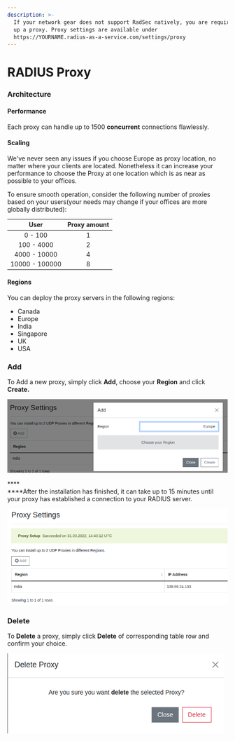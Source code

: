 ```yaml
---
description: >-
  If your network gear does not support RadSec natively, you are required to set
  up a proxy. Proxy settings are available under
  https://YOURNAME.radius-as-a-service.com/settings/proxy
---
```


# RADIUS Proxy

### Architecture

#### Performance

Each proxy can handle up to 1500 **concurrent** connections flawlessly.&#x20;

#### Scaling

We've never seen any issues if you choose Europe as proxy location, no matter where your clients are located. Nonetheless it can increase your performance to choose the Proxy at one location which is as near as possible to your offices.

To ensure smooth operation, consider the following number of proxies based on your users(your needs may change if your offices are more globally distributed):

|      User      | Proxy amount |
| :------------: | :----------: |
|    0 - 100     |       1      |
|   100 - 4000   |       2      |
|  4000 - 10000  |       4      |
| 10000 - 100000 |       8      |

#### Regions

You can deploy the proxy servers in the following regions:

* Canada
* Europe
* India
* Singapore
* UK
* USA

### Add&#x20;

To Add a new proxy, simply click **Add**, choose your **Region** and click **Create.**&#x20;

![](<../../.gitbook/assets/image (76) (1) (1).png>)

****\
****After the installation has finished, it can take up to 15 minutes until your proxy has established a connection to your RADIUS server.

![](<../../.gitbook/assets/image (66) (1).png>)



### Delete

To **Delete** a proxy, simply click **Delete** of corresponding table row and confirm your choice.&#x20;

![](<../../.gitbook/assets/image (72) (1).png>)
